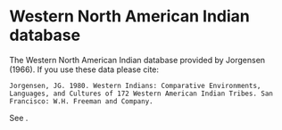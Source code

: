 # Western North American Indian database

The Western North American Indian database provided by Jorgensen (1966). If you use these data please cite:

```
Jorgensen, JG. 1980. Western Indians: Comparative Environments, Languages, and Cultures of 172 Western American Indian Tribes. San Francisco: W.H. Freeman and Company.
```

See  []().

